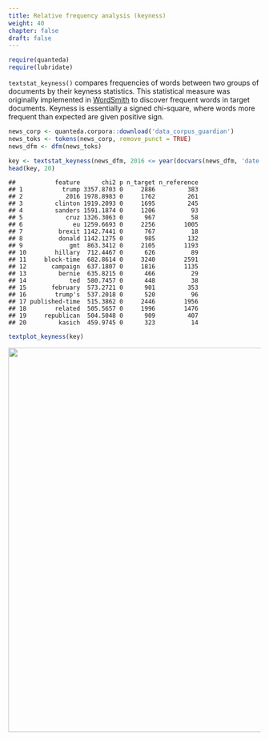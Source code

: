 ```yaml
---
title: Relative frequency analysis (keyness)
weight: 40
chapter: false
draft: false
---
```



```r
require(quanteda)
require(lubridate)
```

`textstat_keyness()` compares frequencies of words between two groups of documents by their  keyness statistics. This statistical measure was originally implemented in [WordSmith](http://www.lexically.net/wordsmith/) to discover frequent words in target documents. Keyness is essentially a signed chi-square, where words more frequent than expected are given positive sign. 


```r
news_corp <- quanteda.corpora::download('data_corpus_guardian')
news_toks <- tokens(news_corp, remove_punct = TRUE) 
news_dfm <- dfm(news_toks)

key <- textstat_keyness(news_dfm, 2016 <= year(docvars(news_dfm, 'date'))) 
head(key, 20)
```

```
##           feature      chi2 p n_target n_reference
## 1           trump 3357.8703 0     2886         383
## 2            2016 1978.8983 0     1762         261
## 3         clinton 1919.2093 0     1695         245
## 4         sanders 1591.1874 0     1206          93
## 5            cruz 1326.3063 0      967          58
## 6              eu 1259.6693 0     2256        1005
## 7          brexit 1142.7441 0      767          18
## 8          donald 1142.1275 0      985         132
## 9             gmt  863.3412 0     2105        1193
## 10        hillary  712.4467 0      626          89
## 11     block-time  682.8614 0     3240        2591
## 12       campaign  637.1807 0     1816        1135
## 13         bernie  635.8215 0      466          29
## 14            ted  580.7457 0      448          38
## 15       february  573.2721 0      901         353
## 16        trump's  537.2018 0      520          96
## 17 published-time  515.3862 0     2446        1956
## 18        related  505.5657 0     1996        1476
## 19     republican  504.5048 0      909         407
## 20         kasich  459.9745 0      323          14
```

```r
textplot_keyness(key) 
```

<img src="/statistical-analysis/keyness_files/figure-html/unnamed-chunk-2-1.svg" width="768" />


